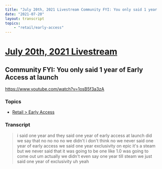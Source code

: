 ```yaml
---
title: "July 20th, 2021 Livestream Community FYI: You only said 1 year of Early Access at launch"
date: "2021-07-20"
layout: transcript
topics:
    - "retail/early-access"
---
```

# [July 20th, 2021 Livestream](../2021-07-20.md)
## Community FYI: You only said 1 year of Early Access at launch
https://www.youtube.com/watch?v=1osB5f3a3zA

### Topics
* [Retail > Early Access](../topics/retail/early-access.md)

### Transcript

> i said one year and they said one year of early access at launch did we say that no no no no we didn't i don't think no we never said one year of early access we said one year exclusivity on epic it's a steam but we never said that it was going to be one like 1.0 was going to come out um actually we didn't even say one year till steam we just said one year of exclusivity uh yeah
